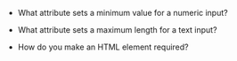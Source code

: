 * What attribute sets a minimum value for a numeric input?

* What attribute sets a maximum length for a text input?

* How do you make an HTML element required?
